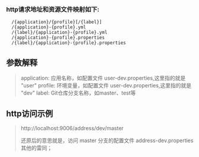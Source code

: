 

### http请求地址和资源文件映射如下:
  
      /{application}/{profile}[/{label}]
      /{application}-{profile}.yml
      /{label}/{application}-{profile}.yml
      /{application}-{profile}.properties
      /{label}/{application}-{profile}.properties
      
## 参数解释
> application: 应用名称，如配置文件 user-dev.properties,这里指的就是 "user"
> profile: 环境变量，如配置文件 user-dev.properties,这里指的就是 "dev"
> label: Git仓库分支名称，如master、test等

## http访问示例
> http://localhost:9006/address/dev/master
>
> 还原后的意思就是，访问 master 分支的配置文件 address-dev.properties 
> 其他的雷同；